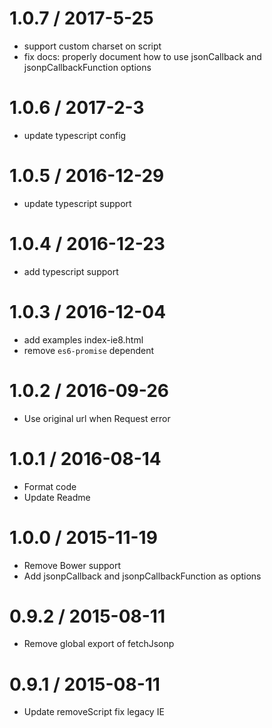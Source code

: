 1.0.7 / 2017-5-25
==================
* support custom charset on script
* fix docs: properly document how to use jsonCallback and jsonpCallbackFunction options

1.0.6 / 2017-2-3
==================
* update typescript config

1.0.5 / 2016-12-29
==================
* update typescript support

1.0.4 / 2016-12-23
==================
* add typescript support

1.0.3 / 2016-12-04
==================
* add examples index-ie8.html
* remove `es6-promise` dependent

1.0.2 / 2016-09-26
==================
* Use original url when Request error

1.0.1 / 2016-08-14
==================
* Format code
* Update Readme

1.0.0 / 2015-11-19
==================
* Remove Bower support
* Add jsonpCallback and jsonpCallbackFunction as options

0.9.2 / 2015-08-11
==================
* Remove global export of fetchJsonp

0.9.1 / 2015-08-11
==================
* Update removeScript fix legacy IE
